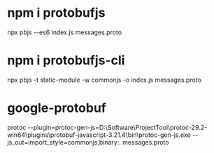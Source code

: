 # npm i protobufjs

npx pbjs --es6 index.js messages.proto

# npm i protobufjs-cli

npx pbjs -t static-module -w commonjs -o index.js messages.proto

# google-protobuf

protoc --plugin=protoc-gen-js=D:\Software\ProjectTool\protoc-29.2-win64\plugins\protobuf-javascript-3.21.4\bin\protoc-gen-js.exe --js_out=import_style=commonjs,binary:. messages.proto
